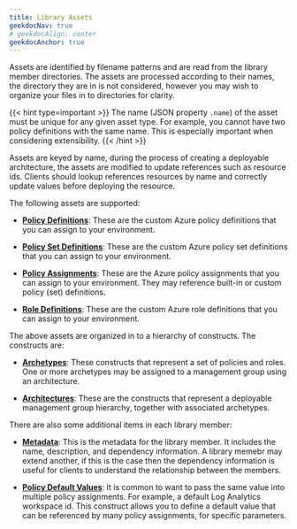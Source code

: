 ```yaml
---
title: Library Assets
geekdocNav: true
# geekdocAlign: center
geekdocAnchor: true
---
```


Assets are identified by filename patterns and are read from the library member directories. The assets are processed according to their names, the directory they are in is not considered, however you may wish to organize your files in to directories for clarity.

{{< hint type=important >}}
The name (JSON property `.name`) of the asset must be unique for any given asset type. For example, you cannot have two policy definitions with the same name. This is especially important when considering extensibility.
{{< /hint >}}

Assets are keyed by name, during the process of creating a deployable architecture, the assets are modified to update references such as resource ids.
Clients should lookup references resources by name and correctly update values before deploying the resource.

The following assets are supported:

- [**Policy Definitions**](/Azure-Landing-Zones-Library/assets/policy-definitions): These are the custom Azure policy definitions that you can assign to your environment.

- [**Policy Set Definitions**](/Azure-Landing-Zones-Library/assets/policy-set-definitions): These are the custom Azure policy set definitions that you can assign to your environment.

- [**Policy Assignments**](/Azure-Landing-Zones-Library/assets/policy-assignments): These are the Azure policy assignments that you can assign to your environment.
They may reference built-in or custom policy (set) definitions.

- [**Role Definitions**](/Azure-Landing-Zones-Library/assets/role-definitions): These are the custom Azure role definitions that you can assign to your environment.

The above assets are organized in to a hierarchy of constructs. The constructs are:

- [**Archetypes**](/Azure-Landing-Zones-Library/assets/archetypes): These constructs that represent a set of policies and roles.
One or more archetypes may be assigned to a management group using an architecture.

- [**Architectures**](/Azure-Landing-Zones-Library/assets/architectures): These are the constructs that represent a deployable management group hierarchy, together with associated archetypes.

There are also some additional items in each library member:

- [**Metadata**](/Azure-Landing-Zones-Library/assets/metadata): This is the metadata for the library member. It includes the name, description, and dependency information.
A library memebr may extend another, if this is the case then the dependency information is useful for clients to understand the relationship between the members.

- [**Policy Default Values**](/Azure-Landing-Zones-Library/assets/policy-default-values): It is common to want to pass the same value into multiple policy assignments.
For example, a default Log Analytics workspace id. This construct allows you to define a default value that can be referenced by many policy assignments, for specific parameters.
